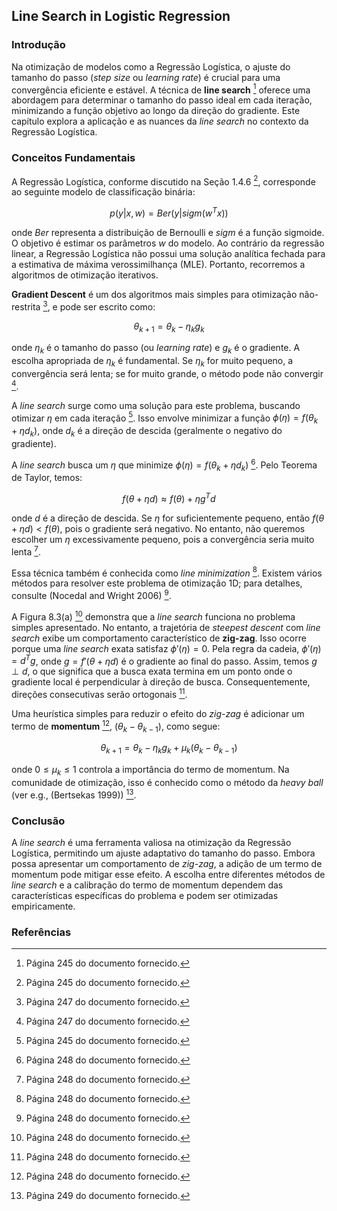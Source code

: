 ## Line Search in Logistic Regression

### Introdução
Na otimização de modelos como a Regressão Logística, o ajuste do tamanho do passo (*step size* ou *learning rate*) é crucial para uma convergência eficiente e estável. A técnica de **line search** [^1] oferece uma abordagem para determinar o tamanho do passo ideal em cada iteração, minimizando a função objetivo ao longo da direção do gradiente. Este capítulo explora a aplicação e as nuances da *line search* no contexto da Regressão Logística.

### Conceitos Fundamentais

A Regressão Logística, conforme discutido na Seção 1.4.6 [^1], corresponde ao seguinte modelo de classificação binária:

$$p(y|x, w) = Ber(y|sigm(w^Tx))$$

onde $Ber$ representa a distribuição de Bernoulli e $sigm$ é a função sigmoide. O objetivo é estimar os parâmetros $w$ do modelo. Ao contrário da regressão linear, a Regressão Logística não possui uma solução analítica fechada para a estimativa de máxima verossimilhança (MLE). Portanto, recorremos a algoritmos de otimização iterativos.

**Gradient Descent** é um dos algoritmos mais simples para otimização não-restrita [^3], e pode ser escrito como:

$$\theta_{k+1} = \theta_k - \eta_k g_k$$

onde $\eta_k$ é o tamanho do passo (ou *learning rate*) e $g_k$ é o gradiente. A escolha apropriada de $\eta_k$ é fundamental. Se $\eta_k$ for muito pequeno, a convergência será lenta; se for muito grande, o método pode não convergir [^3].

A *line search* surge como uma solução para este problema, buscando otimizar $\eta$ em cada iteração [^1]. Isso envolve minimizar a função $\phi(\eta) = f(\theta_k + \eta d_k)$, onde $d_k$ é a direção de descida (geralmente o negativo do gradiente).

A *line search* busca um $\eta$ que minimize $\phi(\eta) = f(\theta_k + \eta d_k)$ [^4]. Pelo Teorema de Taylor, temos:

$$f(\theta + \eta d) \approx f(\theta) + \eta g^T d$$

onde $d$ é a direção de descida. Se $\eta$ for suficientemente pequeno, então $f(\theta + \eta d) < f(\theta)$, pois o gradiente será negativo. No entanto, não queremos escolher um $\eta$ excessivamente pequeno, pois a convergência seria muito lenta [^4].

Essa técnica também é conhecida como *line minimization* [^4]. Existem vários métodos para resolver este problema de otimização 1D; para detalhes, consulte (Nocedal and Wright 2006) [^4].

A Figura 8.3(a) [^4] demonstra que a *line search* funciona no problema simples apresentado. No entanto, a trajetória de *steepest descent* com *line search* exibe um comportamento característico de **zig-zag**. Isso ocorre porque uma *line search* exata satisfaz $\phi'(\eta) = 0$. Pela regra da cadeia, $\phi'(\eta) = d^T g$, onde $g = f'(\theta + \eta d)$ é o gradiente ao final do passo. Assim, temos $g \perp d$, o que significa que a busca exata termina em um ponto onde o gradiente local é perpendicular à direção de busca. Consequentemente, direções consecutivas serão ortogonais [^4].

Uma heurística simples para reduzir o efeito do *zig-zag* é adicionar um termo de **momentum** [^4], $(\theta_k - \theta_{k-1})$, como segue:

$$\theta_{k+1} = \theta_k - \eta_k g_k + \mu_k(\theta_k - \theta_{k-1})$$

onde $0 \leq \mu_k \leq 1$ controla a importância do termo de momentum. Na comunidade de otimização, isso é conhecido como o método da *heavy ball* (ver e.g., (Bertsekas 1999)) [^5].

### Conclusão

A *line search* é uma ferramenta valiosa na otimização da Regressão Logística, permitindo um ajuste adaptativo do tamanho do passo. Embora possa apresentar um comportamento de *zig-zag*, a adição de um termo de momentum pode mitigar esse efeito. A escolha entre diferentes métodos de *line search* e a calibração do termo de momentum dependem das características específicas do problema e podem ser otimizadas empiricamente.

### Referências
[^1]: Página 245 do documento fornecido.
[^3]: Página 247 do documento fornecido.
[^4]: Página 248 do documento fornecido.
[^5]: Página 249 do documento fornecido.
<!-- END -->